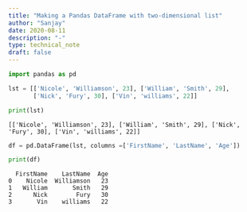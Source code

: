 ```yaml
---
title: "Making a Pandas DataFrame with two-dimensional list"
author: "Sanjay"
date: 2020-08-11
description: "-"
type: technical_note
draft: false
---
```


```python
import pandas as pd
```


```python
lst = [['Nicole', 'Williamson', 23], ['William', 'Smith', 29],  
       ['Nick', 'Fury', 30], ['Vin', 'williams', 22]] 
```


```python
print(lst)
```

    [['Nicole', 'Williamson', 23], ['William', 'Smith', 29], ['Nick', 'Fury', 30], ['Vin', 'williams', 22]]



```python
df = pd.DataFrame(lst, columns =['FirstName', 'LastName', 'Age'])  
```


```python
print(df)
```

      FirstName    LastName  Age
    0    Nicole  Williamson   23
    1   William       Smith   29
    2      Nick        Fury   30
    3       Vin    williams   22

